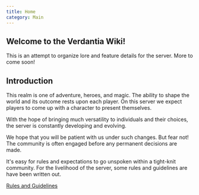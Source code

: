 ```yaml
---
title: Home
category: Main
---
```


## Welcome to the Verdantia Wiki!

This is an attempt to organize lore and feature details for the server.
More to come soon!

## Introduction

This realm is one of adventure, heroes, and magic.
The ability to shape the world and its outcome rests upon each player. On this server we expect players to come up with a character to present themselves.

With the hope of bringing much versatility to individuals and their choices, the server is constantly developing and evolving.

We hope that you will be patient with us under such changes. But fear not! The community is often engaged before any permanent decisions are made.

It's easy for rules and expectations to go unspoken within a tight-knit community. For the livelihood of the server, some rules and guidelines are have been written out.

[Rules and Guidelines](/wiki/rules)
